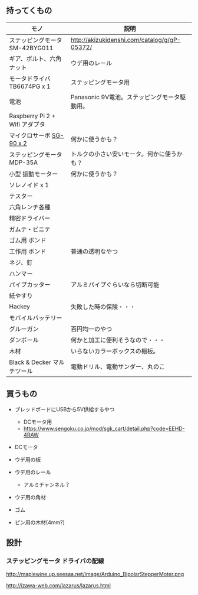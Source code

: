 
## 持ってくもの
|モノ                          |     説明             |
|-----------------------------|----------------------|
| ステッピングモータ SM-42BYG011 | http://akizukidenshi.com/catalog/g/gP-05372/ |
| ギア、ボルト、六角ナット        | ウデ用のレール |
| モータドライバ TB6674PG x 1   | ステッピングモータ用 |
| 電池                        | Panasonic 9V電池。ステッピングモータ駆動用。|
| Raspberry Pi 2 + Wifi アダプタ | |
| マイクロサーボ [SG-90 x 2](http://akizukidenshi.com/catalog/g/gM-08761/) | 何かに使うかも？ |
| ステッピングモータ MDP-35A     | トルクの小さい安いモータ。何かに使うかも？ |
| 小型 振動モーター              | 何かに使うかも？  |
| ソレノイド x 1                | |
| テスター                     | |
| 六角レンチ各種                | |
| 精密ドライバー                | |
| ガムテ・ビニテ                | |
| ゴム用 ボンド                 | |
| 工作用 ボンド                 | 普通の透明なやつ |
| ネジ、釘                     | |
| ハンマー                     | |
| パイプカッター                | アルミパイプぐらいなら切断可能 |
| 紙やすり                     | |
| Hackey                     | 失敗した時の保険・・・ |
| モバイルバッテリー            | |
| グルーガン                   | 百円均一のやつ |
| ダンボール | 何かと加工に便利そうなので・・・ |
| 木材                        | いらないカラーボックスの棚板。 |
| Black & Decker マルチツール   | 電動ドリル、電動サンダー、丸のこ | 

## 買うもの
* ブレッドボードにUSBから5V供給するやつ
  * DCモータ用
  * https://www.sengoku.co.jp/mod/sgk_cart/detail.php?code=EEHD-4RAW
* DCモータ

* ウデ用の板
* ウデ用のレール
  * アルミチャンネル？
* ウデ用の角材
* ゴム
* ピン用の木材(4mm?)

## 設計
### ステッピングモータ ドライバの配線
http://maplewine.up.seesaa.net/image/Arduino_BipolarStepperMoter.png

http://izawa-web.com/lazarus/lazarus.html
